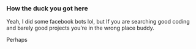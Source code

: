 ### How the duck you got here
Yeah, I did some facebook bots lol, but If you are searching good coding and barely good projects you're in the wrong place buddy.

Perhaps
